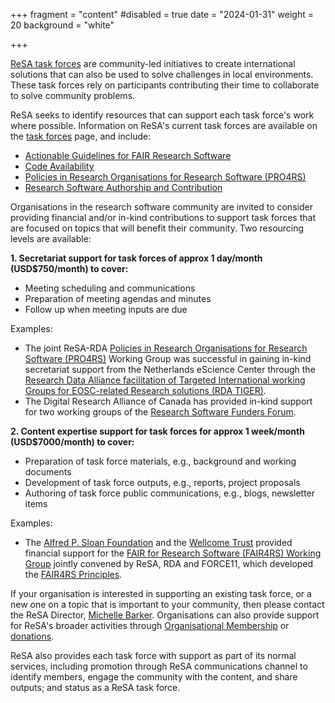+++
fragment = "content"
#disabled = true
date = "2024-01-31"
weight = 20
background = "white"

+++

[ReSA task forces](https://www.researchsoft.org/taskforces/) are community-led initiatives to create international solutions that can also be used to solve challenges in local environments. These task forces rely on participants contributing their time to collaborate to solve community problems.

ReSA seeks to identify resources that can support each task force's work where possible. Information on ReSA's current task forces are available on the [task forces](https://www.researchsoft.org/taskforces/) page, and include:

- [Actionable Guidelines for FAIR Research Software](https://www.researchsoft.org/tf-actionable-fair4rs/)
- [Code Availability](https://www.researchsoft.org/taskforces/)
- [Policies in Research Organisations for Research Software (PRO4RS)](https://www.rd-alliance.org/groups/rda-resa-policies-research-organisations-research-software-pro4rs/forum/)
- [Research Software Authorship and Contribution](https://www.researchsoft.org/tf-authorship-contribution/)

Organisations in the research software community are invited to consider providing financial and/or in-kind contributions to support task forces that are focused on topics that will benefit their community. Two resourcing levels are available:

**1. Secretariat support for task forces of approx 1 day/month (USD$750/month) to cover:**

- Meeting scheduling and communications
- Preparation of meeting agendas and minutes
- Follow up when meeting inputs are due

Examples:

- The joint ReSA-RDA [Policies in Research Organisations for Research Software (PRO4RS)](https://www.rd-alliance.org/groups/rda-resa-policies-research-organisations-research-software-pro4rs/forum/) Working Group was successful in gaining in-kind secretariat support from the Netherlands eScience Center through the [Research Data Alliance facilitation of Targeted International working Groups for EOSC-related Research solutions (RDA TIGER)](https://www.rd-alliance.org/get-involved/calling-rda-community/rda-tiger).
- The Digital Research Alliance of Canada has provided in-kind support for two working groups of the [Research Software Funders Forum](https://www.researchsoft.org/funders-forum/).

**2. Content expertise support for task forces for approx 1 week/month (USD$7000/month) to cover:**

- Preparation of task force materials, e.g., background and working documents
- Development of task force outputs, e.g., reports, project proposals
- Authoring of task force public communications, e.g., blogs, newsletter items

Examples:

- The [Alfred P. Sloan Foundation](https://www.ogrants.org/proposals/barker_michelle_2021.pdf) and the [Wellcome Trust](https://www.ogrants.org/grants/barker_michelle_2020) provided financial support for the [FAIR for Research Software (FAIR4RS) Working Group](https://www.rd-alliance.org/groups/fair-4-research-software-fair4rs-wg) jointly convened by ReSA, RDA and FORCE11, which developed the [FAIR4RS Principles](https://www.nature.com/articles/s41597-022-01710-x).

If your organisation is interested in supporting an existing task force, or a new one on a topic that is important to your community, then please contact the ReSA Director, [Michelle Barker](mailto:michelle@researchsoft.org). Organisations can also provide support for ReSA's broader activities through [Organisational Membership](https://www.researchsoft.org/membership/) or [donations](https://www.researchsoft.org/donate/).

ReSA also provides each task force with support as part of its normal services, including promotion through ReSA communications channel to identify members, engage the community with the content, and share outputs; and status as a ReSA task force.
